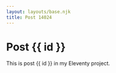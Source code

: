```yaml
---
layout: layouts/base.njk
title: Post 14024
---
```


# Post {{ id }}

This is post {{ id }} in my Eleventy project.
